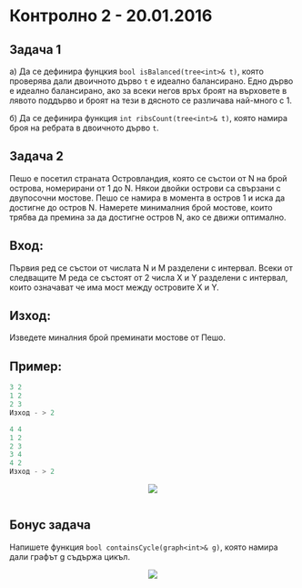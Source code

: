 # Контролно 2 - 20.01.2016

## Задача 1 ##

a)
Да се дефинира фунцкия `bool isBalanced(tree<int>& t)`, която проверява дали двоичното дърво `t` е идеално балансирано. Едно дърво е идеално балансирано, ако за всеки негов връх броят на върховете в лявото поддърво и броят на тези в дясното се различава най-много с 1.

б) Да се дефинира функция `int ribsCount(tree<int>& t)`, която намира броя на ребрата в двоичното дърво `t`.



## Задача 2 ##
Пешо е посетил страната Островландия, която се състои от N на брой острова, номерирани от 1 до N. Някои двойки острови са свързани с двупосочни мостове. Пешо се намира в момента в остров 1 и иска да достигне до остров N. Намерете минималния брой мостове, които трябва да премина за да достигне остров N, aко се движи оптимално.

**Вход:**
----

Първия ред се състои от числата N и M разделени с интервал. Всеки от следващите M реда се състоят от 2 числа X и Y разделени с интервал, които означават че има мост между островите X и Y.

**Изход:**
--
Изведете миналния брой преминати мостове от Пешо.

Пример:
-----------
```c++
3 2
1 2
2 3
Изход - > 2
```

```c++
4 4
1 2
2 3
3 4
4 2
Изход - > 2
```
<p align="center">
  <img src="http://lifequotes99.com/wp-content/uploads/2013/06/student-during-exams.jpg"/>
</p>
<img align="center" src="")>

## Бонус задача ##

Напишете функция `bool containsCycle(graph<int>& g)`, която намира дали графът g съдържа цикъл.

<p align="center">
  <img src="http://4.bp.blogspot.com/-U9SKQ98UoR0/UiiB0wHwJyI/AAAAAAAAAdU/RNmyBYIDwcs/s320/2.jpg"/>
</p>
<img align="center" src="")>
